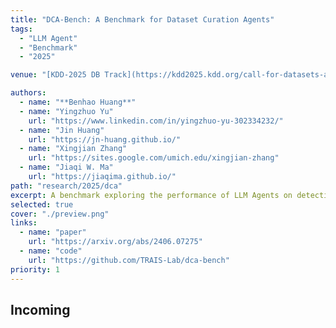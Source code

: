 ```yaml
---
title: "DCA-Bench: A Benchmark for Dataset Curation Agents"
tags:
  - "LLM Agent"
  - "Benchmark"
  - "2025"

venue: "[KDD-2025 DB Track](https://kdd2025.kdd.org/call-for-datasets-and-benchmarks-track-papers/) **(Oral)**, [ICML-2025 Data World](https://dataworldicml2025.github.io/)"

authors:
  - name: "**Benhao Huang**"
  - name: "Yingzhuo Yu"
    url: "https://www.linkedin.com/in/yingzhuo-yu-302334232/" 
  - name: "Jin Huang"
    url: "https://jn-huang.github.io/"
  - name: "Xingjian Zhang"
    url: "https://sites.google.com/umich.edu/xingjian-zhang"
  - name: "Jiaqi W. Ma"
    url: "https://jiaqima.github.io/"
path: "research/2025/dca"
excerpt: A benchmark exploring the performance of LLM Agents on detecting issues in datasets hosted on popular platforms.
selected: true
cover: "./preview.png"
links:
  - name: "paper"
    url: "https://arxiv.org/abs/2406.07275"
  - name: "code"
    url: "https://github.com/TRAIS-Lab/dca-bench"
priority: 1
---
```


## Incoming

```

```
